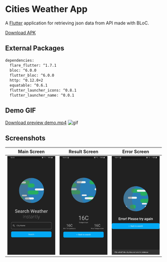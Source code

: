 # Cities Weather App

A [Flutter](https://flutter.dev/) application for retrieving json data from API made with BLoC.


[Download APK](release/weather-bloc.apk)


## External Packages
```
dependencies:
  flare_flutter: ^1.7.1
  bloc: ^6.0.0
  flutter_bloc: ^6.0.0
  http: ^0.12.0+2
  equatable: ^0.6.1
  flutter_launcher_icons: ^0.8.1
  flutter_launcher_name: ^0.0.1
```

## Demo GIF

[Download preview demo.mp4](release/demo.mp4)
![gif](release/demo.gif)

## Screenshots

|Main Screen|Result Screen|Error Screen|
|---|---|---|
|![main](release/screenshot2.jpg)|![result](release/screenshot1.jpg)|![error](release/screenshot3.jpg)|
